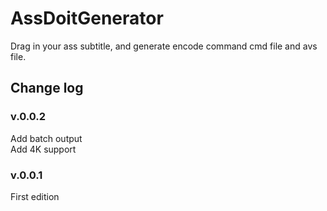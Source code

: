 # AssDoitGenerator
Drag in your ass subtitle, and generate encode command cmd file and avs file.

## Change log
### v.0.0.2
Add batch output<br />
Add 4K support

### v.0.0.1
First edition
